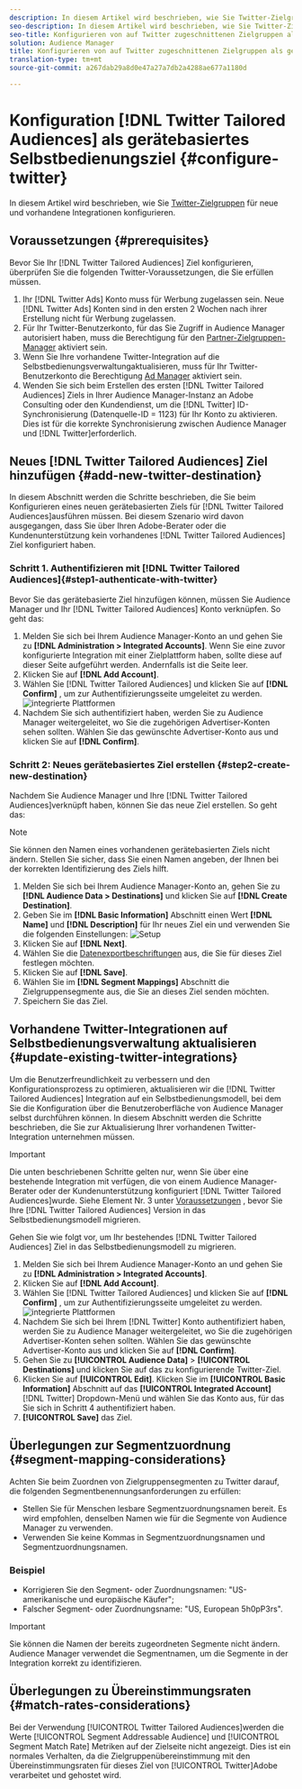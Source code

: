 ```yaml
---
description: In diesem Artikel wird beschrieben, wie Sie Twitter-Zielgruppen für neue und vorhandene Integrationen konfigurieren.
seo-description: In diesem Artikel wird beschrieben, wie Sie Twitter-Zielgruppen für neue und vorhandene Integrationen konfigurieren.
seo-title: Konfigurieren von auf Twitter zugeschnittenen Zielgruppen als gerätebasiertes Selbstbedienungsziel
solution: Audience Manager
title: Konfigurieren von auf Twitter zugeschnittenen Zielgruppen als gerätebasiertes Selbstbedienungsziel
translation-type: tm+mt
source-git-commit: a267dab29a8d0e47a27a7db2a4288ae677a1180d

---
```



# Konfiguration [!DNL Twitter Tailored Audiences] als gerätebasiertes Selbstbedienungsziel {#configure-twitter}

In diesem Artikel wird beschrieben, wie Sie [Twitter-Zielgruppen](https://business.twitter.com/en/targeting/tailored-audiences.html) für neue und vorhandene Integrationen konfigurieren.

## Voraussetzungen {#prerequisites}

Bevor Sie Ihr [!DNL Twitter Tailored Audiences] Ziel konfigurieren, überprüfen Sie die folgenden Twitter-Voraussetzungen, die Sie erfüllen müssen.

1. Ihr [!DNL Twitter Ads] Konto muss für Werbung zugelassen sein. Neue [!DNL Twitter Ads] Konten sind in den ersten 2 Wochen nach ihrer Erstellung nicht für Werbung zugelassen.
1. Für Ihr Twitter-Benutzerkonto, für das Sie Zugriff in Audience Manager autorisiert haben, muss die Berechtigung für den [Partner-Zielgruppen-Manager](https://business.twitter.com/en/help/troubleshooting/multi-user-login-faq.html#accesslevels) aktiviert sein.
1. Wenn Sie Ihre vorhandene Twitter-Integration auf die Selbstbedienungsverwaltung[](#update-existing-twitter-integrations)aktualisieren, muss für Ihr Twitter-Benutzerkonto die Berechtigung [Ad Manager](https://business.twitter.com/en/help/troubleshooting/multi-user-login-faq.html#accesslevels) aktiviert sein.
1. Wenden Sie sich beim Erstellen des ersten [!DNL Twitter Tailored Audiences] Ziels in Ihrer Audience Manager-Instanz an Adobe Consulting oder den Kundendienst, um die [!DNL Twitter] ID-Synchronisierung (Datenquelle-ID = 1123) für Ihr Konto zu aktivieren. Dies ist für die korrekte Synchronisierung zwischen Audience Manager und [!DNL Twitter]erforderlich.

## Neues [!DNL Twitter Tailored Audiences] Ziel hinzufügen {#add-new-twitter-destination}

In diesem Abschnitt werden die Schritte beschrieben, die Sie beim Konfigurieren eines neuen gerätebasierten Ziels für [!DNL Twitter Tailored Audiences]ausführen müssen. Bei diesem Szenario wird davon ausgegangen, dass Sie über Ihren Adobe-Berater oder die Kundenunterstützung kein vorhandenes [!DNL Twitter Tailored Audiences] Ziel konfiguriert haben.

### Schritt 1. Authentifizieren mit [!DNL Twitter Tailored Audiences]{#step1-authenticate-with-twitter}

Bevor Sie das gerätebasierte Ziel hinzufügen können, müssen Sie Audience Manager und Ihr [!DNL Twitter Tailored Audiences] Konto verknüpfen. So geht das:

1. Melden Sie sich bei Ihrem Audience Manager-Konto an und gehen Sie zu **[!DNL Administration > Integrated Accounts]**. Wenn Sie eine zuvor konfigurierte Integration mit einer Zielplattform haben, sollte diese auf dieser Seite aufgeführt werden. Andernfalls ist die Seite leer.
2. Klicken Sie auf **[!DNL Add Account]**.
3. Wählen Sie [!DNL Twitter Tailored Audiences] und klicken Sie auf **[!DNL Confirm]** , um zur Authentifizierungsseite umgeleitet zu werden.                     ![integrierte Plattformen](assets/dbd-integrated-platforms.png)
4. Nachdem Sie sich authentifiziert haben, werden Sie zu Audience Manager weitergeleitet, wo Sie die zugehörigen Advertiser-Konten sehen sollten. Wählen Sie das gewünschte Advertiser-Konto aus und klicken Sie auf **[!DNL Confirm]**.

### Schritt 2: Neues gerätebasiertes Ziel erstellen {#step2-create-new-destination}

Nachdem Sie Audience Manager und Ihre [!DNL Twitter Tailored Audiences]verknüpft haben, können Sie das neue Ziel erstellen. So geht das:

>[!NOTE]
>
>Sie können den Namen eines vorhandenen gerätebasierten Ziels nicht ändern. Stellen Sie sicher, dass Sie einen Namen angeben, der Ihnen bei der korrekten Identifizierung des Ziels hilft.

1. Melden Sie sich bei Ihrem Audience Manager-Konto an, gehen Sie zu **[!DNL Audience Data > Destinations]** und klicken Sie auf **[!DNL Create Destination]**.
2. Geben Sie im **[!DNL Basic Information]** Abschnitt einen Wert **[!DNL Name]** und **[!DNL Description]** für Ihr neues Ziel ein und verwenden Sie die folgenden Einstellungen: ![Setup](assets/dbd-new-basic.png)
3. Klicken Sie auf **[!DNL Next]**.
4. Wählen Sie die [Datenexportbeschriftungen](/help/using/features/data-export-controls.md#controls-labels) aus, die Sie für dieses Ziel festlegen möchten.
5. Klicken Sie auf **[!DNL Save]**.
6. Wählen Sie im **[!DNL Segment Mappings]** Abschnitt die Zielgruppensegmente aus, die Sie an dieses Ziel senden möchten.
7. Speichern Sie das Ziel.

## Vorhandene Twitter-Integrationen auf Selbstbedienungsverwaltung aktualisieren {#update-existing-twitter-integrations}

Um die Benutzerfreundlichkeit zu verbessern und den Konfigurationsprozess zu optimieren, aktualisieren wir die [!DNL Twitter Tailored Audiences] Integration auf ein Selbstbedienungsmodell, bei dem Sie die Konfiguration über die Benutzeroberfläche von Audience Manager selbst durchführen können. In diesem Abschnitt werden die Schritte beschrieben, die Sie zur Aktualisierung Ihrer vorhandenen Twitter-Integration unternehmen müssen.

>[!IMPORTANT]
>
>Die unten beschriebenen Schritte gelten nur, wenn Sie über eine bestehende Integration mit verfügen, die von einem Audience Manager-Berater oder der Kundenunterstützung konfiguriert [!DNL Twitter Tailored Audiences]wurde.
> Siehe Element Nr. 3 unter [Voraussetzungen](#prerequisites) , bevor Sie Ihre [!DNL Twitter Tailored Audiences] Version in das Selbstbedienungsmodell migrieren.

Gehen Sie wie folgt vor, um Ihr bestehendes [!DNL Twitter Tailored Audiences] Ziel in das Selbstbedienungsmodell zu migrieren.

1. Melden Sie sich bei Ihrem Audience Manager-Konto an und gehen Sie zu **[!DNL Administration > Integrated Accounts]**.
2. Klicken Sie auf **[!DNL Add Account]**.
3. Wählen Sie [!DNL Twitter Tailored Audiences] und klicken Sie auf **[!DNL Confirm]** , um zur Authentifizierungsseite umgeleitet zu werden. ![integrierte Plattformen](assets/dbd-integrated-platforms.png)
4. Nachdem Sie sich bei Ihrem [!DNL Twitter] Konto authentifiziert haben, werden Sie zu Audience Manager weitergeleitet, wo Sie die zugehörigen Advertiser-Konten sehen sollten. Wählen Sie das gewünschte Advertiser-Konto aus und klicken Sie auf **[!DNL Confirm]**.
5. Gehen Sie zu **[!UICONTROL Audience Data]** &gt; **[!UICONTROL Destinations]** und klicken Sie auf das zu konfigurierende Twitter-Ziel.
6. Klicken Sie auf **[!UICONTROL Edit]**. Klicken Sie im **[!UICONTROL Basic Information]** Abschnitt auf das **[!UICONTROL Integrated Account]** [!DNL Twitter] Dropdown-Menü und wählen Sie das Konto aus, für das Sie sich in Schritt 4 authentifiziert haben.
7. **[!UICONTROL Save]** das Ziel.

<!-- ## Validating the Migration to Self-Service Administration {#migration-validation}

The complete migration of existing [!DNL Twitter] integrations to self-service administration can take up to 7 days. Once the migration is complete, Audience Manager shows you a notification in the UI.

You will also see a new set of audiences in your [!DNL Twitter] account, with their names prefixed by [[!DNL Adobe DMP Audience]]. Please allow up to 7 days for the audience population to be completely backfilled. Once the migration is complete, you should use these new audiences instead of the old ones. -->

## Überlegungen zur Segmentzuordnung {#segment-mapping-considerations}

Achten Sie beim Zuordnen von Zielgruppensegmenten zu Twitter darauf, die folgenden Segmentbenennungsanforderungen zu erfüllen:

* Stellen Sie für Menschen lesbare Segmentzuordnungsnamen bereit. Es wird empfohlen, denselben Namen wie für die Segmente von Audience Manager zu verwenden.
* Verwenden Sie keine Kommas in Segmentzuordnungsnamen und Segmentzuordnungsnamen.

### Beispiel 

* Korrigieren Sie den Segment- oder Zuordnungsnamen: "US-amerikanische und europäische Käufer";
* Falscher Segment- oder Zuordnungsname: "US, European 5h0pP3rs".

>[!IMPORTANT]
>
>Sie können die Namen der bereits zugeordneten Segmente nicht ändern. Audience Manager verwendet die Segmentnamen, um die Segmente in der Integration korrekt zu identifizieren.

## Überlegungen zu Übereinstimmungsraten {#match-rates-considerations}

Bei der Verwendung [!UICONTROL Twitter Tailored Audiences]werden die Werte [!UICONTROL Segment Addressable Audience] und [!UICONTROL Segment Match Rate] Metriken auf der Zielseite nicht angezeigt. Dies ist ein normales Verhalten, da die Zielgruppenübereinstimmung mit den Übereinstimmungsraten für dieses Ziel von [!UICONTROL Twitter]Adobe verarbeitet und gehostet wird.

